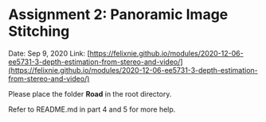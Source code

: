 # Assignment 2: Panoramic Image Stitching

Date: Sep 9, 2020
Link: [https://felixnie.github.io/modules/2020-12-06-ee5731-3-depth-estimation-from-stereo-and-video/](https://felixnie.github.io/modules/2020-12-06-ee5731-3-depth-estimation-from-stereo-and-video/)

Please place the folder **Road** in the root directory.

Refer to README.md in part 4 and 5 for more help.